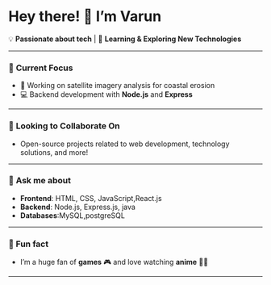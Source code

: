 # Hey there! 👋 I’m Varun

💡 **Passionate about tech**  | 🌱 **Learning & Exploring New Technologies**

---

### 🔭 **Current Focus**
- 🌊 Working on satellite imagery analysis for coastal erosion  
- 💻 Backend development with **Node.js** and **Express**

---

### 👯 **Looking to Collaborate On**
- Open-source projects related to web development, technology solutions, and more!

---

### 💬 **Ask me about**  
- **Frontend**: HTML, CSS, JavaScript,React.js  
- **Backend**: Node.js, Express.js, java
- **Databases**:MySQL,postgreSQL
---

### 🚀 Fun fact  
- I’m a huge fan of **games** 🎮 and love watching **anime** 🎥🍿

---
